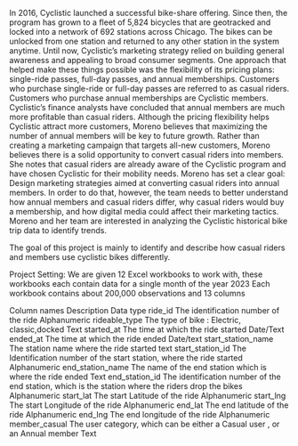 In 2016, Cyclistic launched a successful bike-share offering. Since then, the program has grown
to a fleet of 5,824 bicycles that are geotracked and locked into a network of 692 stations
across Chicago. The bikes can be unlocked from one station and returned to any other station
in the system anytime.
Until now, Cyclistic’s marketing strategy relied on building general awareness and appealing to
broad consumer segments. One approach that helped make these things possible was the
flexibility of its pricing plans: single-ride passes, full-day passes, and annual memberships.
Customers who purchase single-ride or full-day passes are referred to as casual riders.
Customers who purchase annual memberships are Cyclistic members.
Cyclistic’s finance analysts have concluded that annual members are much more profitable
than casual riders. Although the pricing flexibility helps Cyclistic attract more customers,
Moreno believes that maximizing the number of annual members will be key to future growth.
Rather than creating a marketing campaign that targets all-new customers, Moreno believes
there is a solid opportunity to convert casual riders into members. She notes that casual riders
are already aware of the Cyclistic program and have chosen Cyclistic for their mobility needs.
Moreno has set a clear goal: Design marketing strategies aimed at converting casual riders into
annual members. In order to do that, however, the team needs to better understand how
annual members and casual riders differ, why casual riders would buy a membership, and how
digital media could affect their marketing tactics. Moreno and her team are interested in
analyzing the Cyclistic historical bike trip data to identify trends.

The goal of this project is mainly to identify and describe how casual riders and members use cyclistic bikes differently.

Project Setting:
We are given 12 Excel workbooks to work with, these workbooks each contain data for a single  month of the year 2023
Each workbook contains about 200,000 observations and 13 columns

Column names                       Description                                                                                                                   Data type
ride_id	                         The identification number of the ride                                                                                          Alphanumeric
rideable_type	                   The type of bike : Electric, classic,docked                                                                                    Text
started_at	                     The time at which the ride started                                                                                             Date/Text
ended_at	                       The time at which the ride ended                                                                                               Date/text
start_station_name	             The station name where the ride started                                                                                        text
start_station_id	               The Identification number of the start station, where the ride started                                                         Alphanumeric
end_station_name	               The name of the end station which is where the ride ended                                                                      Text
end_station_id	                 The identification number of the end station, which is the station where the riders drop the bikes                              Alphanumeric
start_lat	                       The start Latitude of the ride                                                                                                  Alphanumeric
start_lng	                       The start Longitude of the ride                                                                                                 Alphanumeric
end_lat	                         The end latitude of the ride                                                                                                    Alphanumeric
end_lng	                         The end longitude of the ride                                                                                                   Alphanumeric
member_casual                    The user category, which can be either a Casual user , or an Annual member                                                      Text



